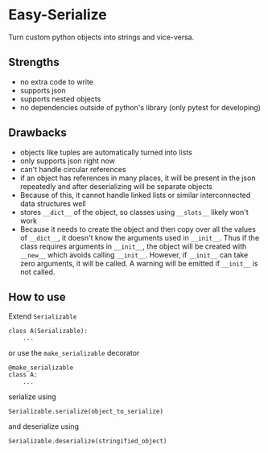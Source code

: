 
# Easy-Serialize

Turn custom python objects into strings and vice-versa.

## Strengths

- no extra code to write
- supports json
- supports nested objects
- no dependencies outside of python's library (only pytest for developing)

## Drawbacks

- objects like tuples are automatically turned into lists
- only supports json right now
- can't handle circular references
- if an object has references in many places, it will be present in the json repeatedly and after deserializing will be separate objects
- Because of this, it cannot handle linked lists or similar interconnected data structures well
- stores `__dict__` of the object, so classes using `__slots__` likely won't work
- Because it needs to create the object and then copy over all the values of `__dict__`, it doesn't know the arguments used in `__init__`. Thus if the class requires arguments in `__init__`, the object will be created with `__new__` which avoids calling `__init__`. However, if `__init__` can take zero arguments, it will be called. A warning will be emitted if `__init__` is not called.

## How to use

Extend `Serializable`
```
class A(Serializable):
    ...
```

or use the `make_serializable` decorator
```
@make_serializable
class A:
    ...
```

serialize using
```
Serializable.serialize(object_to_serialize)
```

and deserialize using
```
Serializable.deserialize(stringified_object)
```